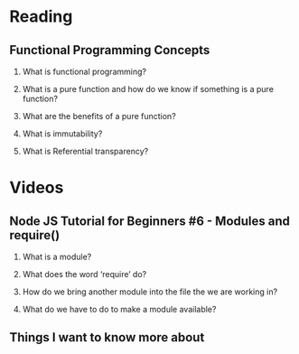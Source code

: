 # Reading

## Functional Programming Concepts

1. What is functional programming?



2. What is a pure function and how do we know if something is a pure function?



3. What are the benefits of a pure function?



4. What is immutability?



5. What is Referential transparency?



# Videos

## Node JS Tutorial for Beginners #6 - Modules and require()

1. What is a module?



2. What does the word ‘require’ do?



3. How do we bring another module into the file the we are working in?



4. What do we have to do to make a module available?



## Things I want to know more about
